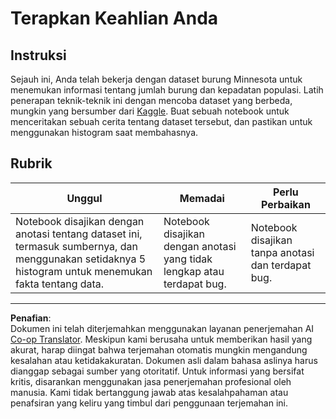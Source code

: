 <!--
CO_OP_TRANSLATOR_METADATA:
{
  "original_hash": "40eeb9b9f94009c537c7811f9f27f037",
  "translation_date": "2025-08-28T18:49:23+00:00",
  "source_file": "3-Data-Visualization/10-visualization-distributions/assignment.md",
  "language_code": "id"
}
-->
# Terapkan Keahlian Anda

## Instruksi

Sejauh ini, Anda telah bekerja dengan dataset burung Minnesota untuk menemukan informasi tentang jumlah burung dan kepadatan populasi. Latih penerapan teknik-teknik ini dengan mencoba dataset yang berbeda, mungkin yang bersumber dari [Kaggle](https://www.kaggle.com/). Buat sebuah notebook untuk menceritakan sebuah cerita tentang dataset tersebut, dan pastikan untuk menggunakan histogram saat membahasnya.

## Rubrik

Unggul | Memadai | Perlu Perbaikan
--- | --- | -- |
Notebook disajikan dengan anotasi tentang dataset ini, termasuk sumbernya, dan menggunakan setidaknya 5 histogram untuk menemukan fakta tentang data. | Notebook disajikan dengan anotasi yang tidak lengkap atau terdapat bug. | Notebook disajikan tanpa anotasi dan terdapat bug.

---

**Penafian**:  
Dokumen ini telah diterjemahkan menggunakan layanan penerjemahan AI [Co-op Translator](https://github.com/Azure/co-op-translator). Meskipun kami berusaha untuk memberikan hasil yang akurat, harap diingat bahwa terjemahan otomatis mungkin mengandung kesalahan atau ketidakakuratan. Dokumen asli dalam bahasa aslinya harus dianggap sebagai sumber yang otoritatif. Untuk informasi yang bersifat kritis, disarankan menggunakan jasa penerjemahan profesional oleh manusia. Kami tidak bertanggung jawab atas kesalahpahaman atau penafsiran yang keliru yang timbul dari penggunaan terjemahan ini.
